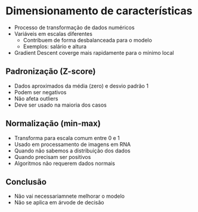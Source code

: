 # Dimensionamento de características

- Processo de transformação de dados numéricos
- Variáveis em escalas diferentes
  - Contribuem de forma desbalanceada para o modelo
  - Exemplos: salário e altura
- Gradient Descent coverge mais rapidamente para o mínimo local

## Padronização (Z-score)

- Dados aproximados da média (zero) e desvio padrão 1
- Podem ser negativos
- Não afeta outliers
- Deve ser usado na maioria dos casos

## Normalização (min-max)

- Transforma para escala comum entre 0 e 1
- Usado em processamento de imagens em RNA
- Quando não sabemos a distribuição dos dados
- Quando precisam ser positivos
- Algoritmos não requerem dados normais

## Conclusão

- Não vai necessariamnete melhorar o modelo
- Não se aplica em árvode de decisão
